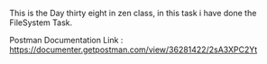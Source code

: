 This is the Day thirty eight in zen class, in this task i have done the FileSystem Task.

Postman Documentation Link : https://documenter.getpostman.com/view/36281422/2sA3XPC2Yt
